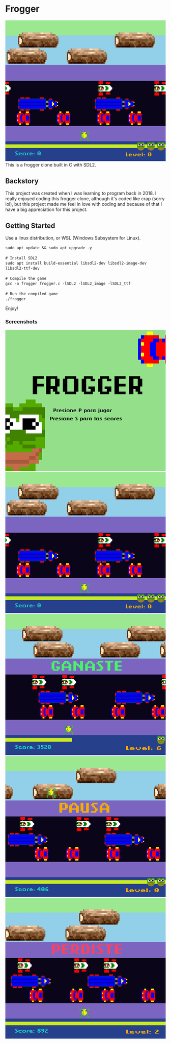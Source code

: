 # Frogger
![frogger](screenshots/game.png)
This is a frogger clone built in C with SDL2.

## Backstory
This project was created when I was learning to program back in 2018. I really enjoyed coding this frogger clone, although it's coded like crap (sorry lol), but this project made me feel in love with coding and because of that I have a big appreciation for this project.

## Getting Started
Use a linux distribution, or WSL (Windows Subsystem for Linux). 
```
sudo apt update && sudo apt upgrade -y

# Install SDL2
sudo apt install build-essential libsdl2-dev libsdl2-image-dev libsdl2-ttf-dev

# Compile the game 
gcc -o frogger frogger.c -lSDL2 -lSDL2_image -lSDL2_ttf

# Run the compiled game
./frogger
```

Enjoy! 

### Screenshots

![menu](screenshots/menu.png)
![frogger](screenshots/game.png)
![win](screenshots/win.png)
![pause](screenshots/pause.png)
![lose](screenshots/lose.png)